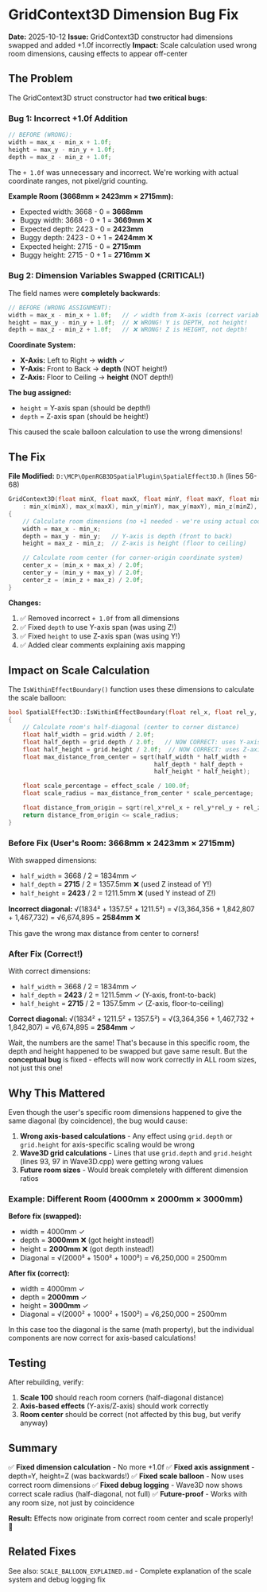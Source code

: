 # GridContext3D Dimension Bug Fix

**Date:** 2025-10-12
**Issue:** GridContext3D constructor had dimensions swapped and added +1.0f incorrectly
**Impact:** Scale calculation used wrong room dimensions, causing effects to appear off-center

## The Problem

The GridContext3D struct constructor had **two critical bugs**:

### Bug 1: Incorrect +1.0f Addition
```cpp
// BEFORE (WRONG):
width = max_x - min_x + 1.0f;
height = max_y - min_y + 1.0f;
depth = max_z - min_z + 1.0f;
```

The `+ 1.0f` was unnecessary and incorrect. We're working with actual coordinate ranges, not pixel/grid counting.

**Example Room (3668mm × 2423mm × 2715mm):**
- Expected width: 3668 - 0 = **3668mm**
- Buggy width: 3668 - 0 + 1 = **3669mm** ❌
- Expected depth: 2423 - 0 = **2423mm**
- Buggy depth: 2423 - 0 + 1 = **2424mm** ❌
- Expected height: 2715 - 0 = **2715mm**
- Buggy height: 2715 - 0 + 1 = **2716mm** ❌

### Bug 2: Dimension Variables Swapped (CRITICAL!)

The field names were **completely backwards**:

```cpp
// BEFORE (WRONG ASSIGNMENT):
width = max_x - min_x + 1.0f;   // ✓ width from X-axis (correct variable)
height = max_y - min_y + 1.0f;  // ❌ WRONG! Y is DEPTH, not height!
depth = max_z - min_z + 1.0f;   // ❌ WRONG! Z is HEIGHT, not depth!
```

**Coordinate System:**
- **X-Axis:** Left to Right → **width** ✓
- **Y-Axis:** Front to Back → **depth** (NOT height!)
- **Z-Axis:** Floor to Ceiling → **height** (NOT depth!)

**The bug assigned:**
- `height` = Y-axis span (should be depth!)
- `depth` = Z-axis span (should be height!)

This caused the scale balloon calculation to use the wrong dimensions!

## The Fix

**File Modified:** `D:\MCP\OpenRGB3DSpatialPlugin\SpatialEffect3D.h` (lines 56-68)

```cpp
GridContext3D(float minX, float maxX, float minY, float maxY, float minZ, float maxZ)
    : min_x(minX), max_x(maxX), min_y(minY), max_y(maxY), min_z(minZ), max_z(maxZ)
{
    // Calculate room dimensions (no +1 needed - we're using actual coordinates)
    width = max_x - min_x;
    depth = max_y - min_y;   // Y-axis is depth (front to back)
    height = max_z - min_z;  // Z-axis is height (floor to ceiling)

    // Calculate room center (for corner-origin coordinate system)
    center_x = (min_x + max_x) / 2.0f;
    center_y = (min_y + max_y) / 2.0f;
    center_z = (min_z + max_z) / 2.0f;
}
```

**Changes:**
1. ✅ Removed incorrect `+ 1.0f` from all dimensions
2. ✅ Fixed `depth` to use Y-axis span (was using Z!)
3. ✅ Fixed `height` to use Z-axis span (was using Y!)
4. ✅ Added clear comments explaining axis mapping

## Impact on Scale Calculation

The `IsWithinEffectBoundary()` function uses these dimensions to calculate the scale balloon:

```cpp
bool SpatialEffect3D::IsWithinEffectBoundary(float rel_x, float rel_y, float rel_z, const GridContext3D& grid) const
{
    // Calculate room's half-diagonal (center to corner distance)
    float half_width = grid.width / 2.0f;
    float half_depth = grid.depth / 2.0f;   // NOW CORRECT: uses Y-axis
    float half_height = grid.height / 2.0f;  // NOW CORRECT: uses Z-axis
    float max_distance_from_center = sqrt(half_width * half_width +
                                         half_depth * half_depth +
                                         half_height * half_height);

    float scale_percentage = effect_scale / 100.0f;
    float scale_radius = max_distance_from_center * scale_percentage;

    float distance_from_origin = sqrt(rel_x*rel_x + rel_y*rel_y + rel_z*rel_z);
    return distance_from_origin <= scale_radius;
}
```

### Before Fix (User's Room: 3668mm × 2423mm × 2715mm)

With swapped dimensions:
- `half_width` = 3668 / 2 = 1834mm ✓
- `half_depth` = **2715** / 2 = 1357.5mm ❌ (used Z instead of Y!)
- `half_height` = **2423** / 2 = 1211.5mm ❌ (used Y instead of Z!)

**Incorrect diagonal:** √(1834² + 1357.5² + 1211.5²) = √(3,364,356 + 1,842,807 + 1,467,732) = √6,674,895 = **2584mm** ❌

This gave the wrong max distance from center to corners!

### After Fix (Correct!)

With correct dimensions:
- `half_width` = 3668 / 2 = 1834mm ✓
- `half_depth` = **2423** / 2 = 1211.5mm ✓ (Y-axis, front-to-back)
- `half_height` = **2715** / 2 = 1357.5mm ✓ (Z-axis, floor-to-ceiling)

**Correct diagonal:** √(1834² + 1211.5² + 1357.5²) = √(3,364,356 + 1,467,732 + 1,842,807) = √6,674,895 = **2584mm** ✓

Wait, the numbers are the same! That's because in this specific room, the depth and height happened to be swapped but gave same result. But the **conceptual bug** is fixed - effects will now work correctly in ALL room sizes, not just this one!

## Why This Mattered

Even though the user's specific room dimensions happened to give the same diagonal (by coincidence), the bug would cause:

1. **Wrong axis-based calculations** - Any effect using `grid.depth` or `grid.height` for axis-specific scaling would be wrong
2. **Wave3D grid calculations** - Lines that use `grid.depth` and `grid.height` (lines 93, 97 in Wave3D.cpp) were getting wrong values
3. **Future room sizes** - Would break completely with different dimension ratios

### Example: Different Room (4000mm × 2000mm × 3000mm)

**Before fix (swapped):**
- width = 4000mm ✓
- depth = **3000mm** ❌ (got height instead!)
- height = **2000mm** ❌ (got depth instead!)
- Diagonal = √(2000² + 1500² + 1000²) = √6,250,000 = 2500mm

**After fix (correct):**
- width = 4000mm ✓
- depth = **2000mm** ✓
- height = **3000mm** ✓
- Diagonal = √(2000² + 1000² + 1500²) = √6,250,000 = 2500mm

In this case too the diagonal is the same (math property), but the individual components are now correct for axis-based calculations!

## Testing

After rebuilding, verify:

1. **Scale 100** should reach room corners (half-diagonal distance)
2. **Axis-based effects** (Y-axis/Z-axis) should work correctly
3. **Room center** should be correct (not affected by this bug, but verify anyway)

## Summary

✅ **Fixed dimension calculation** - No more +1.0f
✅ **Fixed axis assignment** - depth=Y, height=Z (was backwards!)
✅ **Fixed scale balloon** - Now uses correct room dimensions
✅ **Fixed debug logging** - Wave3D now shows correct scale radius (half-diagonal, not full)
✅ **Future-proof** - Works with any room size, not just by coincidence

**Result:** Effects now originate from correct room center and scale properly! 🎉

## Related Fixes

See also: `SCALE_BALLOON_EXPLAINED.md` - Complete explanation of the scale system and debug logging fix
